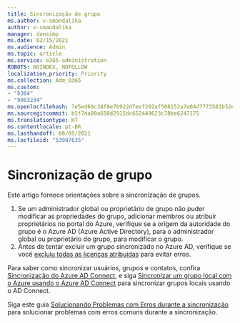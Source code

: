 ```yaml
---
title: Sincronização de grupo
ms.author: v-smandalika
author: v-smandalika
manager: dansimp
ms.date: 02/15/2021
ms.audience: Admin
ms.topic: article
ms.service: o365-administration
ROBOTS: NOINDEX, NOFOLLOW
localization_priority: Priority
ms.collection: Adm_O365
ms.custom:
- "8304"
- "9003234"
ms.openlocfilehash: 7e5ed69c34f8e7b922d7eef202af508152a7e04d7773581b32e43395571c6fbc
ms.sourcegitcommit: b5f7da89a650d2915dc652449623c78be6247175
ms.translationtype: HT
ms.contentlocale: pt-BR
ms.lasthandoff: 08/05/2021
ms.locfileid: "53987635"
---
```

# <a name="group-sync"></a>Sincronização de grupo

Este artigo fornece orientações sobre a sincronização de grupos.

1. Se um administrador global ou proprietário de grupo não puder modificar as propriedades do grupo, adicionar membros ou atribuir proprietários no portal do Azure, verifique se a origem da autoridade do grupo é o Azure AD (Azure Active Directory), para o administrador global ou proprietário do grupo, para modificar o grupo.
2. Antes de tentar excluir um grupo sincronizado no Azure AD, verifique se você [excluiu todas as licenças atribuídas](https://docs.microsoft.com/azure/active-directory/enterprise-users/licensing-group-advanced) para evitar erros.

Para saber como sincronizar usuários, grupos e contatos, confira [Sincronização do Azure AD Connect](https://docs.microsoft.com/azure/active-directory/hybrid/concept-azure-ad-connect-sync-user-and-contacts), e siga [Sincronizar um grupo local com o Azure usando o Azure AD Connect](https://docs.microsoft.com/azure/active-directory/hybrid/whatis-hybrid-identity?WT.mc_id=Portal-Microsoft_Azure_Support) para sincronizar grupos locais usando o AD Connect.

Siga este guia [Solucionando Problemas com Erros durante a sincronização](https://docs.microsoft.com/azure/active-directory/hybrid/tshoot-connect-sync-errors) para solucionar problemas com erros comuns durante a sincronização.

